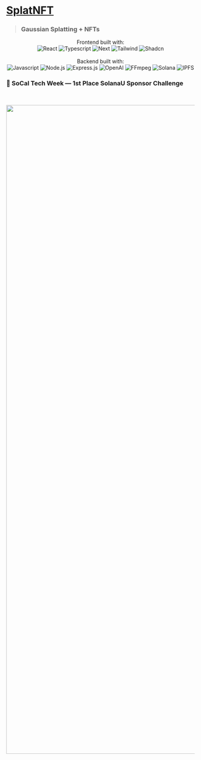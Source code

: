 # [SplatNFT](https://devpost.com/software/splatnft)

> ### Gaussian Splatting + NFTs

<p align="center">
  Frontend built with: <br>
  <img src=https://img.shields.io/badge/React-20232A?style=for-the-badge&logo=react&logoColor=61DAFB alt="React">
  <img src=https://img.shields.io/badge/TypeScript-007ACC?style=for-the-badge&logo=typescript&logoColor=white alt="Typescript">
  <img src=https://img.shields.io/badge/next%20js-000000?style=for-the-badge&logo=nextdotjs&logoColor=white alt="Next">
  <img src=https://img.shields.io/badge/Tailwind_CSS-38B2AC?style=for-the-badge&logo=tailwind-css&logoColor=white alt="Tailwind">
  <img src=https://img.shields.io/badge/shadcn-000000?style=for-the-badge&logo=shadcnui&logoColor=white alt="Shadcn">
  <br><br>
  Backend built with: <br>
  <img src=https://img.shields.io/badge/JavaScript-323330?style=for-the-badge&logo=javascript&logoColor=F7DF1E alt="Javascript">
  <img src=https://img.shields.io/badge/Node%20js-339933?style=for-the-badge&logo=nodedotjs&logoColor=white alt="Node.js">
  <img src=https://img.shields.io/badge/Express%20js-000000?style=for-the-badge&logo=express&logoColor=white alt="Express.js">
  <img src=https://img.shields.io/badge/ChatGPT-74aa9c?style=for-the-badge&logo=openai&logoColor=white alt="OpenAI">
  <img src=https://img.shields.io/badge/FFmpeg-007808?style=for-the-badge&logo=FFmpeg&logoColor=white alt="FFmpeg">
  <img src=https://img.shields.io/badge/Solana-9945FF?style=for-the-badge&logo=Solana&logoColor=white alt="Solana">
  <img src=https://img.shields.io/badge/IPFS-65C2CB?style=for-the-badge&logo=IPFS&logoColor=white alt="IPFS">
  <br>
</p>

### 🏅 SoCal Tech Week — 1st Place SolanaU Sponsor Challenge

<br>

<p align="center">
    <a href="https://devpost.com/software/splatnft">
        <img width="1728" alt="Splash" src="https://github.com/user-attachments/assets/6a45d336-64fa-435f-ba2e-dc9340ccf432">
    </a>
</p>
